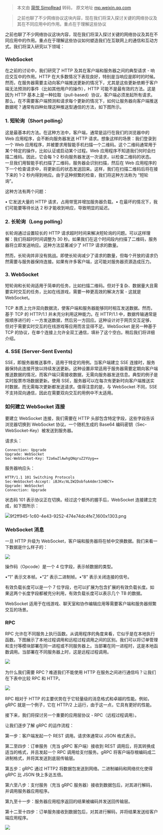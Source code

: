 > 本文由 [简悦 SimpRead](http://ksria.com/simpread/) 转码， 原文地址 [mp.weixin.qq.com](https://mp.weixin.qq.com/s/O3dGLKMJllecpfVZJ_WiPg)

> 之前也聊了不少网络协议这块内容，现在我们将深入探讨关键的网络协议及其在不同应用中的作用。重点在于理解这些协议

之前也聊了不少网络协议这块内容，现在我们将深入探讨关键的网络协议及其在不同应用中的作用。重点在于理解这些协议如何塑造我们在互联网上的通信和互动方式。我们将深入研究以下领域：

### WebSocket

在之前的讨论中，我们研究了 HTTP 及其在客户端和服务器之间的典型请求 - 响应交互中的作用。HTTP 在大多数情况下表现良好，特别是当响应是即时的时候。然而，在服务器需要主动向客户端推送更新的情况下，尤其是这些更新依赖于客户端无法预测的事件（比如其他用户的操作），HTTP 可能不是最有效的方法。这是因为 HTTP 基本上是一种拉取（pull-based）协议，客户端必须发起所有请求。那么，在不需要客户端预测和请求每个更新的情况下，如何让服务器向客户端推送数据呢？通常有四种处理这种推送型通信的方法，如下图所示。

### 1. 短轮询（Short polling）

这是最基本的方法。在这种方法中，客户端，通常是运行在我们的浏览器中的 Web 应用程序，会不断向服务器发送 HTTP 请求。想象这样的场景：我们登录到一个 Web 应用程序，并被要求用智能手机扫描一个二维码。这个二维码通常用于某个特定的操作，比如认证或启动某个过程。Web 应用程序不知道我们何时会扫描二维码。因此，它会每 1-2 秒向服务器发送一次请求，以检查二维码的状态。一旦我们用智能手机扫描了二维码，服务器会识别扫描，然后在 Web 应用程序的下一个检查请求中，将更新后的状态发送回来。这样，我们在扫描二维码后将在接下来的 1-2 秒内得到响应。由于这种频繁的检查，我们将这种方法称为 “短轮询”。

这种方法有两个问题：

• 它发送大量的 HTTP 请求，占用带宽并增加服务器负载。• 在最坏的情况下，我们可能要等待长达 2 秒才能收到响应，导致明显的延迟。

### 2. 长轮询（Long polling）

长轮询通过设置较长的 HTTP 请求超时时间来解决短轮询的问题。可以这样理解：我们将超时时间调整为 30 秒。如果我们在这个时间段内扫描了二维码，服务器将立即发送响应。这种方法显著减少了 HTTP 请求的数量。

然而，长轮询并非没有挑战。即使长轮询减少了请求的数量，但每个开放的请求仍然需要与服务器保持连接。如果有许多客户端，这可能对服务器资源造成压力。

### 3. WebSocket

短轮询和长轮询适用于简单的任务，比如扫描二维码。但对于复杂、数据量大且需要实时交互的任务，比如在线游戏，需要一种更高效的解决方案 - 这就是 WebSocket。

TCP 本质上允许双向数据流，使客户端和服务器能够同时相互发送数据。然而，基于 TCP 的 HTTP/1.1 并未充分利用这种能力。在 HTTP/1.1 中，数据传输通常是按顺序进行的 - 一方发送数据，然后另一方回应。这种设计对于网页交互足够，但对于需要实时交互的在线游戏等应用而言显得不足。WebSocket 是另一种基于 TCP 的协议，在单个连接上允许全双工通信，填补了这个空白。稍后我们将详细介绍。

### 4. SSE (Server-Sent Events)

SSE，即服务器推送事件，适用于特定的用例。当客户端建立 SSE 连接时，服务器保持此连接开放以持续发送更新。这种设置非常适用于服务器需要定期向客户端推送数据的情况，而客户端只需接收数据，无需向服务器发送信息。典型的例子是实时股票市场数据更新。使用 SSE，服务器可以在每次有更新时向客户端推送实时数据，而无需每次更新都发送请求。值得注意的是，与 WebSocket 不同，SSE 不支持双向通信，因此在需要双向交互的用例中不太适用。

### 如何建立 WebSocket 连接

要建立 WebSocket 连接，我们需要在 HTTP 头部包含特定字段，这些字段告诉浏览器切换到 WebSocket 协议。一个随机生成的 Base64 编码密钥（Sec-WebSocket-Key）被发送到服务器。

请求头：

```
Connection: Upgrade 
Upgrade: WebSocket
Sec-WebSocket-Key: T2a6wZlAwhgQNqruZ2YUyg==

```

服务器响应头：

```
HTTP/1.1 101 Switching Protocols
Sec-WebSocket-Accept: iBJKv/ALIW2DobfoA4dmr3JHBCY=
Upgrade: WebSocket
Connection: Upgrade

```

状态码 101 表示协议正在切换。经过这个额外的握手后，WebSocket 连接建立完成，如下图所示：

![](https://mmbiz.qpic.cn/sz_mmbiz_png/b8r1Kxg2cLLErfx0Q68ETvsSowQdVLhWjfAdB2icMjcF6dg3ticTdibfqBaTUwSbVCL3oveRajKPic6DaAx1qpujmA/640?wx_fmt=png)9f2ff945-1c60-4e43-9252-474e74dc4fe7_1600x1303.png

### WebSocket 消息

一旦 HTTP 升级为 WebSocket，客户端和服务器将在帧中交换数据。我们来看一下数据是什么样子的：

![](https://mmbiz.qpic.cn/sz_mmbiz_png/b8r1Kxg2cLLErfx0Q68ETvsSowQdVLhWichrqtXAvyR1baCoLBdsg3mP1r7JXs8rceQKO4roRmKqKQ2fCGs4ia1Q/640?wx_fmt=png)

操作码（Opcode）是一个 4 位字段，表示帧数据的类型。

•“1” 表示文本帧。•“2” 表示二进制帧。•“8” 表示关闭连接的信号。

有效负载长度可以是一个 7 位字段，也可以扩展为包含扩展的有效负载长度。如果这两个长度字段都被充分利用，有效负载长度可以表示几个 TB 的数据。

WebSocket 适用于在线游戏、聊天室和协作编辑应用等需要客户端和服务器频繁交互的场景。

### RPC

RPC 允许在不同服务上执行函数。从调用程序的角度来看，它似乎是在本地执行函数。下图展示了本地过程调用和远程过程调用之间的区别。我们可以将订单管理和支付等模块部署在同一进程或不同服务器上。当部署在同一进程时，这是本地函数调用。当部署在不同服务器上时，这是远程过程调用。

![](https://mmbiz.qpic.cn/sz_mmbiz_png/b8r1Kxg2cLLErfx0Q68ETvsSowQdVLhW9oO9yc5g4D8ApKXWjwSEw6mQ4TsTv4QjD2ibDMN7TOUoOnsVj8sYAhg/640?wx_fmt=png) 

为什么我们需要 RPC？难道我们不能使用 HTTP 在服务之间进行通信吗？让我们在下表中比较 RPC 和 HTTP。

![](https://mmbiz.qpic.cn/sz_mmbiz_png/b8r1Kxg2cLLErfx0Q68ETvsSowQdVLhWDgeAemiakJH0FF8dbFzSrfBZ3UUC0CcHVE9Qy05ibXChXc7a1R1xPlmQ/640?wx_fmt=png) 

RPC 相对于 HTTP 的主要优势在于它轻量级的消息格式和卓越的性能。例如，gRPC 就是一个例子，它在 HTTP/2 上运行，由于这一点，它具有更好的性能。

接下来，我们将探讨另一个重要的应用层协议 - RPC（远程过程调用）。

让我们逐步了解 gRPC 的运作流程：

第一步：客户端发起一个 REST 调用。请求体通常以 JSON 格式表示。

第二至四步：订单服务（充当 gRPC 客户端）接收到 REST 调用后，将其转换成适当的格式，并且发起一个 RPC 调用给支付服务。gRPC 将客户端存根编码成二进制格式，并将其发送到底层传输层。

第五步：gRPC 通过 HTTP2 将数据包发送到网络。二进制编码和网络优化使得 gRPC 比 JSON 快上多达五倍。

第六至八步：支付服务（充当 gRPC 服务器）接收到数据包后，对其进行解码，并调用服务器应用程序。

第九至十一步：服务器应用程序返回的结果被编码并发送回传输层。

第十二至十四步：订单服务接收到数据包后，对其进行解码，并将结果发送给客户端应用程序。

![](https://mmbiz.qpic.cn/sz_mmbiz_png/b8r1Kxg2cLLErfx0Q68ETvsSowQdVLhWLQF21wFoveLmLrPgfV7PP9xiaY0BFmcjTjNQndicIMb9zXsvwPgibsfwg/640?wx_fmt=png)